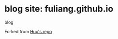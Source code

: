 # blog site: fuliang.github.io
blog

Forked from [Hux's repo](https://github.com/Huxpro/huxpro.github.io) 
